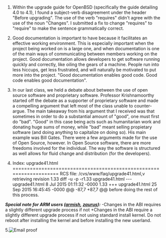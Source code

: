 1.	Within the upgrade guide for OpenBSD (specifically the guide detailing 4.0 to 4.1), I found a subject-verb disagreement under the header "Before upgrading". The use of the verb "requires" didn't agree with the use of the noun "Changes". I submitted a fix to change "requires" to "require" to make the sentence grammatically correct. 

2.	Good documentation is important to have because it facilitates an effective working environment. This is especially important when the project being worked on is a large one, and when documentation is one of the main ways of communicating between members working on the project. Good documentation allows developers to get software running quickly and correctly, like oiling the gears of a machine. People run into less hiccups, get less frustrated, and will naturally be motivated to put more into the project. "Good documentation enables good code. Good code enables good documentation".

3.	In our last class, we held a debate about between the use of open source software and proprietary software. Professor Krishnamoorthy started off the debate as a supporter of proprietary software and made a compelling argument that left most of the class unable to counter-argue. The main takeaway from his argument that I received was that sometimes in order to do a substantial amount of "good", one must first do "bad". "Good" in this case being acts such as humanitarian work and donating huge sums of money, while "bad" meant selling propietary software (and doing anything to capitalize on doing so). His main example was Bill Gates. There were a few arguments made for the use of Open Source, however. In Open Source software, there are more freedoms involved for the individual. The way the software is structured as well allows for fluid change and distribution (for the developers). 

4. Index: upgrade41.html
===================================================================
RCS file: /cvs/www/faq/upgrade41.html,v
retrieving revision 1.33
diff -u -p -r1.33 upgrade41.html
--- upgrade41.html	8 Jul 2015 01:11:32 -0000	1.33
+++ upgrade41.html	25 Sep 2015 16:45:45 -0000
@@ -87,7 +87,7 @@ before doing the rest of this process.
 <p>
 <b><i>Special note for ARM users (<a href="../armish.html">armish</a>,    
 <a href="../zaurus.html">zaurus</a>):</i></b>
-Changes in the ABI requires a slightly different upgrade process if not
+Changes in the ABI require a slightly different upgrade process if not
 using standard install kernel.
 Do not reboot after installing the kernel and before installing the new 
 userland.

 5.![Email proof](http://i.imgur.com/4aNtv3U.png)